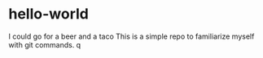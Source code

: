 # hello-world
I could go for a beer and a taco
This is a simple repo to familiarize myself with git commands. q
